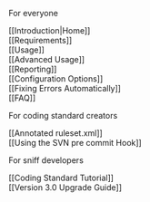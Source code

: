 For everyone

[[Introduction|Home]]  
[[Requirements]]  
[[Usage]]  
[[Advanced Usage]]  
[[Reporting]]  
[[Configuration Options]]  
[[Fixing Errors Automatically]]  
[[FAQ]]  

For coding standard creators

[[Annotated ruleset.xml]]  
[[Using the SVN pre commit Hook]]  

For sniff developers

[[Coding Standard Tutorial]]  
[[Version 3.0 Upgrade Guide]]  